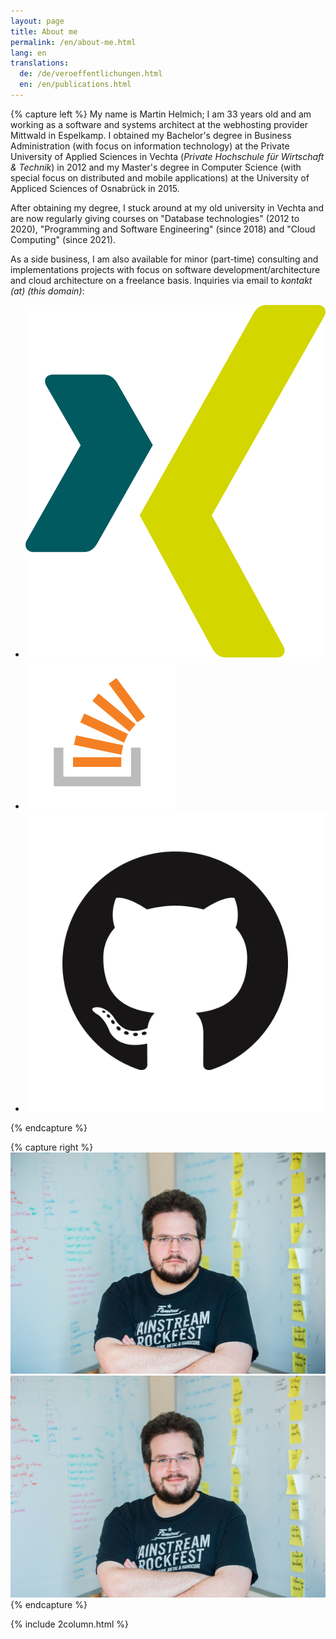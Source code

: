 ```yaml
---
layout: page
title: About me
permalink: /en/about-me.html
lang: en
translations:
  de: /de/veroeffentlichungen.html
  en: /en/publications.html
---
```


{% capture left %}
  My name is Martin Helmich; I am 33 years old and am working as a software and systems architect at the webhosting provider Mittwald in Espelkamp. I obtained my Bachelor's degree in Business Administration (with focus on information technology) at the Private University of Applied Sciences in Vechta (*Private Hochschule für Wirtschaft & Technik*) in 2012 and my Master's degree in Computer Science (with special focus on distributed and mobile applications) at the University of Appliced Sciences of Osnabrück in 2015.

  After obtaining my degree, I stuck around at my old university in Vechta and are now regularly giving courses on "Database technologies" (2012 to 2020), "Programming and Software Engineering" (since 2018) and "Cloud Computing" (since 2021).

  As a side business, I am also available for minor (part-time) consulting and implementations projects with focus on software development/architecture and cloud architecture on a freelance basis. Inquiries via email to _kontakt (at) (this domain)_:

  <ul class="social-links">
    <li><a href="https://www.xing.com/profile/Martin_Helmich3"><img src="/assets/social/xing.svg"></a></li>
    <li><a href="https://stackoverflow.com/users/story/1995300"><img src="/assets/social/stackoverflow.svg"></a></li>
    <li><a href="https://github.com/martin-helmich"><img src="/assets/social/github.png"></a></li>
  </ul>
{% endcapture %}

{% capture right %}
  <img src="/assets/martin-grumpy.jpg" class="img-responsive z-depth-1" id="martin-grumpy" />
  <img src="/assets/martin-happy.jpg" class="img-responsive z-depth-1 d-none" id="martin-happy" />
{% endcapture %}

{% include 2column.html %}
